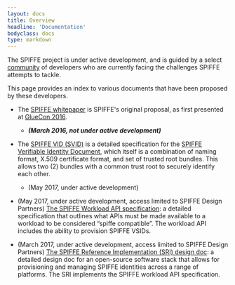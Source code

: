 ```yaml
---
layout: docs
title: Overview
headline: 'Documentation'
bodyclass: docs
type: markdown
---
```

The SPIFFE project is under active development, and is guided by a select [community]({{site.baseurl}}/community/) of developers who are currently facing the challenges SPIFFE attempts to tackle.

This page provides an index to various documents that have been proposed by these developers.

 - The [SPIFFE whitepaper](https://docs.google.com/document/d/1GjurNK2ROw4rXz-k-l68JtpGRkGj2fZcWqP6gksEriQ) is SPIFFE's original proposal, as first presented at [GlueCon 2016](http://gluecon.com).
     - **_(March 2016, not under active development)_**

 - The [SPIFFE VID (SVID)](https://github.com/spiffe/svid) is a detailed specification for the [SPIFFE Verifiable Identity Document]({{site.baseurl}}/docs/vsid/), which itself is a combination of naming format, X.509 certificate format, and set of trusted root bundles. This allows two (2) bundles with a common trust root to securely identify each other.
      - (May 2017, under active development) 

- (May 2017, under active development, access limited to SPIFFE Design Partners) [The SPIFFE Workload API specification](https://docs.google.com/document/d/1iGuvDYh2534rnepSTkcKYpjFBAq5JrXmq6qdAP-8vyA/edit): a detailed specification that outlines what APIs must be made available to a workload to be considered “spiffe compatible”. The workload API includes the ability to provision SPIFFE VSIDs.

- (March 2017, under active development, access limited to SPIFFE Design Partners) [The SPIFFE Reference Implementation (SRI) design doc](https://docs.google.com/document/d/1RZnBfj8I5xs8Yi_BPEKBRp0K3UnIJYTDg_31rfTt4j8/edit): a detailed design doc for an open-source software stack that allows for provisioning and managing SPIFFE identities across a range of platforms. The SRI implements the SPIFFE workload API specification.

